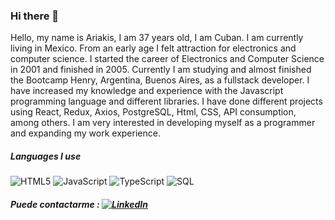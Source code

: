 
### Hi there 👋

Hello, my name is Ariakis, I am 37 years old, I am Cuban. I am currently living in Mexico. From an early age I felt attraction for electronics and computer science. I started the career of Electronics and Computer Science in 2001 and finished in 2005. Currently I am studying and almost finished the Bootcamp Henry, Argentina, Buenos Aires, as a fullstack developer. I have increased my knowledge and experience with the Javascript programming language and different libraries. I have done different projects using React, Redux, Axios, PostgreSQL, Html, CSS, API consumption, among others. I am very interested in developing myself as a programmer and expanding my work experience. 


##### Languages I use

![HTML5](https://img.shields.io/badge/-HTML5-000000?style=flat&logo=html5)
![JavaScript](https://img.shields.io/badge/-JavaScript-000000?style=flat&logo=javascript)
![TypeScript](https://img.shields.io/badge/-TypeScript-000000?style=flat&logo=typescript)
![SQL](https://img.shields.io/badge/-SQL-000000?style=flat&logo=postgresql)

##### Puede contactarme :  <a href="https://www.linkedin.com/in/ariakis-blanco/" target="_blank"><img src="https://img.shields.io/badge/LinkedIn-%230077B5.svg?&style=flat-square&logo=linkedin&logoColor=white" alt="LinkedIn"></a>
